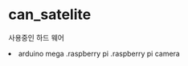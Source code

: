 # can_satelite
사용중인 하드 웨어<br>
<li>
  <lo>arduino mega .raspberry pi .raspberry pi camera</lo>
</li>
